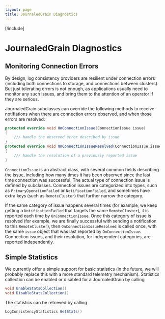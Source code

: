```yaml
---
layout: page
title: JournaledGrain Diagnostics
---
```


[!include[](../../warning-banner.zh.md)]

# JournaledGrain Diagnostics


## Monitoring Connection Errors

By design, log consistency providers are resilient under connection errors (including both connections to storage, and connections between clusters). But just tolerating errors is not enough, as applications usually need to monitor any such issues, and bring them to the attention of an operator if they are serious.

JournaledGrain subclasses can override the following methods to receive notifiations when there are connection errors observed, and when those errors are resolved:

```csharp
protected override void OnConnectionIssue(ConnectionIssue issue) 
{
    /// handle the observed error described by issue             
}
protected override void OnConnectionIssueResolved(ConnectionIssue issue) 
{
    /// handle the resolution of a previously reported issue             
}
```
    
`ConnectionIssue` is an abstract class, with several common fields describing the issue, including how many times it has been observed since the last time connection was successful. The actual type of connection issue is defined by subclasses. Connection issues are categorized into types, such as `PrimaryOperationFailed` or `NotificationFailed`, and sometimes have extra keys (such as `RemoteCluster`) that further narrow the category.

If the same category of issue happens several times (for example, we keep getting a `NotificationFailed` that targets the same `RemoteCluster`), it is reported each time by `OnConnectionIssue`. Once this category of issue is resolved (for example, we are finally successful with sending a notification to this `RemoteCluster`), then `OnConnectionIssueResolved` is called once, with the same `issue` object that was last reported by `OnConnectionIssue`. Connection issues, and their resolution, for independent categories, are reported independently.

## Simple Statistics

We currently offer a simple support for basic statistics (in the future, we will probably replace this with a more standard telemetry mechanism).
Statistics collection can be enabled or disabled for a JournaledGrain by calling

```csharp
void EnableStatsCollection()
void DisableStatsCollection()
```

The statistics can be retrieved by calling

 ```csharp
LogConsistencyStatistics GetStats()
```
